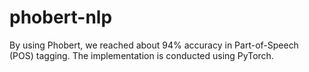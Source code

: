 # phobert-nlp
By using Phobert, we reached about 94% accuracy in Part-of-Speech (POS) tagging. The implementation is conducted using PyTorch.
